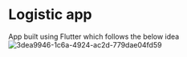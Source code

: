 # Logistic app
App built using Flutter which follows the below idea
![3dea9946-1c6a-4924-ac2d-779dae04fd59](https://github.com/bhatganeshdarshan/Flutter-Logistic-app-project/assets/145460433/71e7430c-2030-4be3-943b-9e1132ab5e4a)

